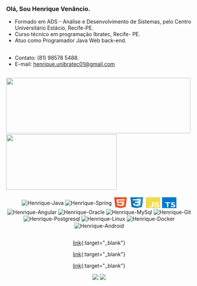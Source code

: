 ### Olá, Sou Henrique Venâncio.
- Formado em ADS - Análise e Desenvolvimento de Sistemas, pelo Centro Universitário Estácio, Recife-PE.
- Curso técnico em programação Ibratec, Recife- PE.
- Atuo como Programador Java Web back-end.

##

- Contato: (81) 98578 5488.
- E-mail: henrique.unibratec01@gmail.com

##

<div style="margin:auto;" style="display: flex;" style="justify-content: center;">

  <img height="150em" width="500" src="https://github-readme-stats.vercel.app/api?username=HenriqueV01&show_icons=true&theme=city_lights&include_all_commits=true&count_private=true">
  <img height="150em" width="300" src="https://github-readme-stats.vercel.app/api/top-langs/?username=HenriqueV01&layout=compact&langs_count=7&theme=city_lights">
 
</div>
  
  <div align="center" style="display: inline_block"><br>
  <img align="center" alt="Henrique-Java" height="30" width="40" src="https://cdn.jsdelivr.net/gh/devicons/devicon/icons/java/java-original-wordmark.svg">
  <img align="center" alt="Henrique-Spring" height="30" width="40" src="https://cdn.jsdelivr.net/gh/devicons/devicon@latest/icons/spring/spring-original-wordmark.svg">  
  <img align="center" alt="Henrique-HTML" height="30" width="40" src="https://raw.githubusercontent.com/devicons/devicon/master/icons/html5/html5-original.svg">
  <img align="center" alt="Henrique-CSS" height="30" width="40" src="https://raw.githubusercontent.com/devicons/devicon/master/icons/css3/css3-original.svg">  
  <img align="center" alt="Henrique-Js" height="30" width="40" src="https://raw.githubusercontent.com/devicons/devicon/master/icons/javascript/javascript-plain.svg">
  <img align="center" alt="Henrique-Ts" height="30" width="40" src="https://raw.githubusercontent.com/devicons/devicon/master/icons/typescript/typescript-plain.svg">
  <img align="center" alt="Henrique-Angular" height="30" width="40" src="https://cdn.jsdelivr.net/gh/devicons/devicon/icons/angularjs/angularjs-plain.svg">
  <img align="center" alt="Henrique-Oracle" height="30" width="40" src="https://cdn.jsdelivr.net/gh/devicons/devicon@latest/icons/oracle/oracle-original.svg">
  <img align="center" alt="Henrique-MySql" height="30" width="40" src="https://cdn.jsdelivr.net/gh/devicons/devicon@latest/icons/mysql/mysql-original-wordmark.svg">
  <img align="center" alt="Henrique-Git" height="30" width="40" src="https://cdn.jsdelivr.net/gh/devicons/devicon@latest/icons/git/git-original-wordmark.svg">
  <img align="center" alt="Henrique-Postgresql" height="30" width="40" src="https://cdn.jsdelivr.net/gh/devicons/devicon@latest/icons/postgresql/postgresql-plain-wordmark.svg">  
  <img align="center" alt="Henrique-Linux" height="30" width="40" src="https://cdn.jsdelivr.net/gh/devicons/devicon@latest/icons/linux/linux-original.svg">
  <img align="center" alt="Henrique-Docker" height="30" width="40" src="https://cdn.jsdelivr.net/gh/devicons/devicon@latest/icons/docker/docker-plain-wordmark.svg">
  <img align="center" alt="Henrique-Android" height="30" width="40" src="https://cdn.jsdelivr.net/gh/devicons/devicon/icons/android/android-plain-wordmark.svg">
  
  
</div>
  
  ##
  
<div align="center">

[link](url){:target="_blank"}

[link](https://www.linkedin.com/in/programadorhenriquev/){:target="_blank"}

[link]("https://www.linkedin.com/in/programadorhenriquev/"){:target="_blank"}
  
  <a href = "mailto:henrique.unibratec01@gmail.com">
  <img target="_blank" src="https://img.shields.io/badge/-Gmail-%23333?style=for-the-badge&logo=gmail&logoColor=white"></a>
  
  <a href="https://www.linkedin.com/in/programadorhenriquev/">
  <img src="https://img.shields.io/badge/-LinkedIn-%230077B5?style=for-the-badge&logo=linkedin&logoColor=white"></a>
  
</div>

